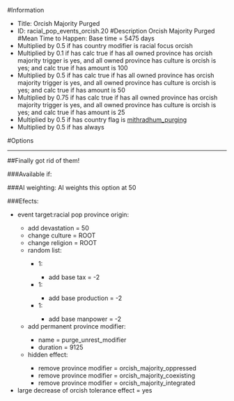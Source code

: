 #Information
 - Title: Orcish Majority Purged
 - ID: racial_pop_events_orcish.20
#Description
Orcish Majority Purged
#Mean Time to Happen:
Base time = 5475 days
 - Multiplied by 0.5 if has country modifier is racial focus orcish
 - Multiplied by 0.1 if has calc true if has all owned province has orcish majority trigger is yes, and all owned province has culture is orcish is yes; and calc true if has amount is 100
 - Multiplied by 0.5 if has calc true if has all owned province has orcish majority trigger is yes, and all owned province has culture is orcish is yes; and calc true if has amount is 50
 - Multiplied by 0.75 if has calc true if has all owned province has orcish majority trigger is yes, and all owned province has culture is orcish is yes; and calc true if has amount is 25
 - Multiplied by 0.5 if has country flag is [mithradhum_purging](../flags/mithradhum_purging.md)
 - Multiplied by 0.5 if has always

#Options

___
##Finally got rid of them!

###Available if:


###AI weighting:
AI weights this option at 50


###Efects:<ul><li>event target:racial pop province origin:</li><ul><li>add devastation = 50</li><li>change culture = ROOT</li><li>change religion = ROOT</li><li>random list:</li><ul><li>1:</li><ul><li>add base tax = -2</li></ul><li>1:</li><ul><li>add base production = -2</li></ul><li>1:</li><ul><li>add base manpower = -2</li></ul></ul><li>add permanent province modifier:</li><ul><li>name = purge_unrest_modifier</li><li>duration = 9125</li></ul><li>hidden effect:</li><ul><li>remove province modifier = orcish_majority_oppressed</li><li>remove province modifier = orcish_majority_coexisting</li><li>remove province modifier = orcish_majority_integrated</li></ul></ul><li>large decrease of orcish tolerance effect = yes</li></ul>
